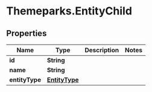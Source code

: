 # Themeparks.EntityChild

## Properties

Name | Type | Description | Notes
------------ | ------------- | ------------- | -------------
**id** | **String** |  | 
**name** | **String** |  | 
**entityType** | [**EntityType**](EntityType.md) |  | 


